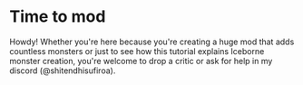 # Time to mod
Howdy! Whether you're here because you're creating a huge mod that adds countless monsters or just to see how this tutorial explains Iceborne monster creation, you're welcome to drop a critic or ask for help in my discord (@shitendhisufiroa). 
